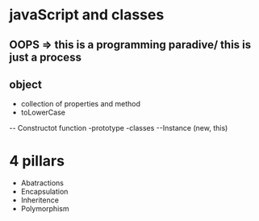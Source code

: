 # javaScript and classes

## OOPS => this is a programming paradive/ this is just a process

## object
- collection of properties and method
- toLowerCase



-- Constructot function
-prototype
-classes
--Instance (new, this)


# 4 pillars
- Abatractions
- Encapsulation
- Inheritence
- Polymorphism

